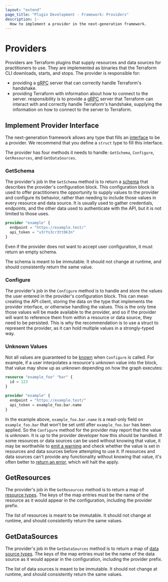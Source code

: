 ```yaml
---
layout: "extend"
page_title: "Plugin Development - Framework: Providers"
description: |-
  How to implement a provider in the next-generation framework.
---
```


# Providers

Providers are Terraform plugins that supply resources and data sources for
practitioners to use. They are implemented as binaries that the Terraform CLI
downloads, starts, and stops.
The provider is responsible for:
- providing a [gRPC](https://grpc.io) server that can correctly handle Terraform's handshake.
- providing Terraform with information about how to connect to the server.
responsibility is to provide a [gRPC](https://grpc.io) server that Terraform
can interact with and correctly handle Terraform's handshake, supplying the
information on how to connect to the server to Terraform.

## Implement Provider Interface
The next-generation framework allows any type that
fills an
[interface](https://pkg.go.dev/github.com/hashicorp/terraform-plugin-framework/tfsdk#Provider)
to be a provider. We recommend that you define a `struct`
type to fill this interface.

The provider has four methods it needs to handle: `GetSchema`, `Configure`,
`GetResources`, and `GetDataSources`.

### GetSchema

The provider's job in the `GetSchema` method is to return a
[schema](/docs/plugin/framework/schemas.html) that describes the provider's
configuration block. This configuration block is used to offer practitioners
the opportunity to supply values to the provider and configure its behavior,
rather than needing to include those values in every resource and data source.
It is usually used to gather credentials, endpoints, and the other data used to
authenticate with the API, but it is not limited to those uses.

```tf
provider "example" {
  endpoint = "https://example.test/"
  api_token = "v3rYs3cr3tt0k3n"
}
```

Even if the provider does not want to accept user configuration, it must return
an empty schema.

The schema is meant to be immutable. It should not change at runtime, and
should consistently return the same value.

### Configure

The provider's job in the `Configure` method is to handle and store the values
the user entered in the provider's configuration block. This can mean creating
the API client, storing the data on the type that implements the provider
interface, or otherwise handling the values. This is the only time those values
will be made available to the provider, and so if the provider will want to
reference them from within a resource or data source, they need to be
persisted. This is why the recommendation is to use a struct to represent the
provider, as it can hold multiple values in a strongly-typed way.

### Unknown Values

Not all values are guaranteed to be
[known](/docs/plugin/framework/types.html#unknown) when `Configure` is called.
For example, if a user interpolates a resource's unknown value into the block,
that value may show up as unknown depending on how the graph executes:

```tf
resource "example_foo" "bar" {
  id = 123
}

provider "example" {
  endpoint = "https://example.test/"
  api_token = example_foo.bar.name
}
```

In the example above, `example_foo.bar.name` is a read-only field on
`example_foo.bar` that won't be set until after `example_foo.bar` has been
applied. So the `Configure` method for the provider may report that the value
is unknown. It is up to the provider developer how this should be handled. If
some resources or data sources can be used without knowing that value, it may
be worthwhile to [emit a warning](/docs/plugin/framework/diagnostics.html) and
check whether the value is set in resources and data sources before attempting
to use it. If resources and data sources can't provide any functionality
without knowing that value, it's often better to [return an
error](/docs/plugin/framework/diagnostics.html), which will halt the apply.

## GetResources

The provider's job in the `GetResources` method is to return a map of [resource
types](/docs/plugin/framework/resources.html#resourcetype). The keys of the
map entries must be the name of the resource as it would appear in the
configuration, including the provider prefix.

The list of resources is meant to be immutable. It should not change at
runtime, and should consistently return the same values.

## GetDataSources

The provider's job in the `GetDataSources` method is to return a map of [data
source types](/docs/plugin/framework/data-sources.html#datasourcetype). The
keys of the map entries must be the name of the data source as it would appear
in the configuration, including the provider prefix.

The list of data sources is meant to be immutable. It should not change at
runtime, and should consistently return the same values.
